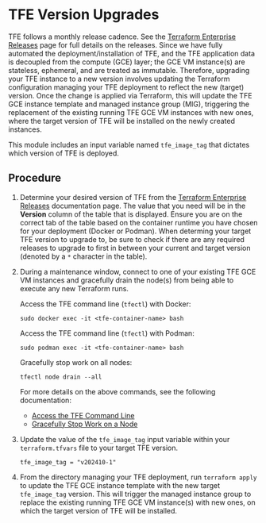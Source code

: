 # TFE Version Upgrades

TFE follows a monthly release cadence. See the [Terraform Enterprise Releases](https://developer.hashicorp.com/terraform/enterprise/releases) page for full details on the releases. Since we have fully automated the deployment/installation of TFE, and the TFE application data is decoupled from the compute (GCE) layer; the GCE VM instance(s) are stateless, ephemeral, and are treated as immutable. Therefore, upgrading your TFE instance to a new version involves updating the Terraform configuration managing your TFE deployment to reflect the new (target) version. Once the change is applied via Terraform, this will update the TFE GCE instance template and managed instance group (MIG), triggering the replacement of the existing running TFE GCE VM instances with new ones, where the target version of TFE will be installed on the newly created instances.

This module includes an input variable named `tfe_image_tag` that dictates which version of TFE is deployed.

## Procedure

1. Determine your desired version of TFE from the [Terraform Enterprise Releases](https://developer.hashicorp.com/terraform/enterprise/releases) documentation page. The value that you need will be in the **Version** column of the table that is displayed. Ensure you are on the correct tab of the table based on the container runtime you have chosen for your deployment (Docker or Podman). When determing your target TFE version to upgrade to, be sure to check if there are any required releases to upgrade to first in between your current and target version (denoted by a `*` character in the table).

2. During a maintenance window, connect to one of your existing TFE GCE VM instances and gracefully drain the node(s) from being able to execute any new Terraform runs.
   
   Access the TFE command line (`tfectl`) with Docker:

   ```shell-session
   sudo docker exec -it <tfe-container-name> bash
   ```

   Access the TFE command line (`tfectl`) with Podman:

   ```shell-session
   sudo podman exec -it <tfe-container-name> bash
   ```

   Gracefully stop work on all nodes:

   ```shell-session
   tfectl node drain --all
   ```

   For more details on the above commands, see the following documentation:

    - [Access the TFE Command Line](https://developer.hashicorp.com/terraform/enterprise/flexible-deployments/admin/admin-cli/cli-access)
    - [Gracefully Stop Work on a Node](https://developer.hashicorp.com/terraform/enterprise/flexible-deployments/admin/admin-cli/admin-cli#gracefully-stop-work-on-a-node)

3. Update the value of the `tfe_image_tag` input variable within your `terraform.tfvars` file to your target TFE version.

   ```hcl
   tfe_image_tag = "v202410-1"
   ```

4. From the directory managing your TFE deployment, run `terraform apply` to update the TFE GCE instance template with the new target `tfe_image_tag` version. This will trigger the managed instance group to replace the existing running TFE GCE VM instance(s) with new ones, on which the target version of TFE will be installed.